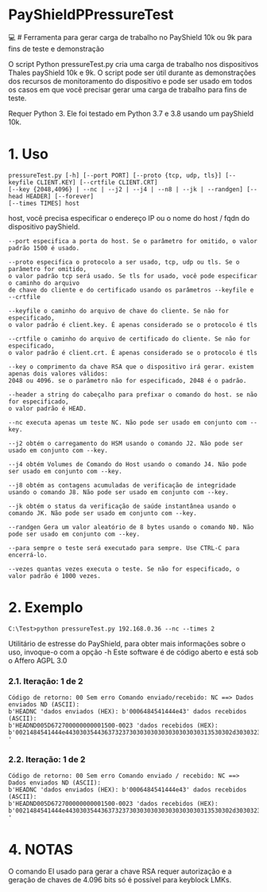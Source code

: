 # PayShieldPPressureTest
:computer: # Ferramenta para gerar carga de trabalho no PayShield 10k ou 9k para fins de teste e demonstração

O script Python pressureTest.py cria uma carga de trabalho nos dispositivos Thales payShield 10k e 9k. O script pode ser útil durante as demonstrações dos recursos de monitoramento do dispositivo e pode ser usado em todos os casos em que você precisar gerar uma carga de trabalho para fins de teste.

Requer Python 3. Ele foi testado em Python 3.7 e 3.8 usando um payShield 10k.

# 1. Uso
```
pressureTest.py [-h] [--port PORT] [--proto {tcp, udp, tls}] [--keyfile CLIENT.KEY] [--crtfile CLIENT.CRT] 
[--key {2048,4096} | --nc | --j2 | --j4 | --n8 | --jk | --randgen] [--head HEADER] [--forever] 
[--times TIMES] host
```

host, você precisa especificar o endereço IP ou o nome do host / fqdn do dispositivo payShield.
```
--port especifica a porta do host. Se o parâmetro for omitido, o valor padrão 1500 é usado.
```

```
--proto especifica o protocolo a ser usado, tcp, udp ou tls. Se o parâmetro for omitido, 
o valor padrão tcp será usado. Se tls for usado, você pode especificar o caminho do arquivo 
de chave do cliente e do certificado usando os parâmetros --keyfile e --crtfile
```

```
--keyfile o caminho do arquivo de chave do cliente. Se não for especificado, 
o valor padrão é client.key. É apenas considerado se o protocolo é tls
```
```
--crtfile o caminho do arquivo de certificado do cliente. Se não for especificado, 
o valor padrão é client.crt. É apenas considerado se o protocolo é tls
```

```
--key o comprimento da chave RSA que o dispositivo irá gerar. existem apenas dois valores válidos: 
2048 ou 4096. se o parâmetro não for especificado, 2048 é o padrão.
```

```
--header a string do cabeçalho para prefixar o comando do host. se não for especificado, 
o valor padrão é HEAD.
```

```
--nc executa apenas um teste NC. Não pode ser usado em conjunto com --key.
```

```
--j2 obtém o carregamento do HSM usando o comando J2. Não pode ser usado em conjunto com --key.
```

```
--j4 obtém Volumes de Comando do Host usando o comando J4. Não pode ser usado em conjunto com --key.
```

```
--j8 obtém as contagens acumuladas de verificação de integridade usando o comando J8. Não pode ser usado em conjunto com --key.
```

```
--jk obtém o status da verificação de saúde instantânea usando o comando JK. Não pode ser usado em conjunto com --key.
```

```
--randgen Gera um valor aleatório de 8 bytes usando o comando N0. Não pode ser usado em conjunto com --key.
```

```
--para sempre o teste será executado para sempre. Use CTRL-C para encerrá-lo.
```

```
--vezes quantas vezes executa o teste. Se não for especificado, o valor padrão é 1000 vezes.
```

# 2. Exemplo

```
C:\Test>python pressureTest.py 192.168.0.36 --nc --times 2
```

Utilitário de estresse do PayShield, para obter mais informações sobre o uso, invoque-o com a 
opção -h Este software é de código aberto e está sob o Affero AGPL 3.0

### 2.1. Iteração: 1 de 2

```
Código de retorno: 00 Sem erro Comando enviado/recebido: NC ==> Dados enviados ND (ASCII): 
b'HEADNC 'dados enviados (HEX): b'0006484541444e43' dados recebidos (ASCII): 
b'HEADND005D672700000000001500-0023 'dados recebidos (HEX): b'0021484541444e44303035443637323730303030303030303030313530302d30303233 '
```

### 2.2. Iteração: 1 de 2

```
Código de retorno: 00 Sem erro Comando enviado / recebido: NC ==> Dados enviados ND (ASCII): 
b'HEADNC 'dados enviados (HEX): b'0006484541444e43' dados recebidos (ASCII): 
b'HEADND005D672700000000001500-0023 'dados recebidos (HEX): b'0021484541444e44303035443637323730303030303030303030313530302d30303233 '
```

# 4. NOTAS
O comando EI usado para gerar a chave RSA requer autorização e a geração de chaves de 4.096 bits só é possível para keyblock LMKs.

